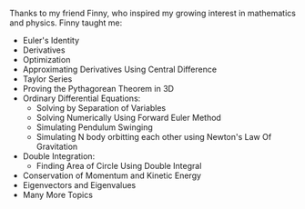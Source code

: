 Thanks to my friend Finny, who inspired my growing interest in mathematics and physics. Finny taught me:

- Euler's Identity
- Derivatives
- Optimization
- Approximating Derivatives Using Central Difference
- Taylor Series
- Proving the Pythagorean Theorem in 3D
- Ordinary Differential Equations:
    - Solving by Separation of Variables
    - Solving Numerically Using Forward Euler Method
    - Simulating Pendulum Swinging
    - Simulating N body orbitting each other using Newton's Law Of Gravitation
- Double Integration:
    - Finding Area of Circle Using Double Integral
- Conservation of Momentum and Kinetic Energy
- Eigenvectors and Eigenvalues
- Many More Topics